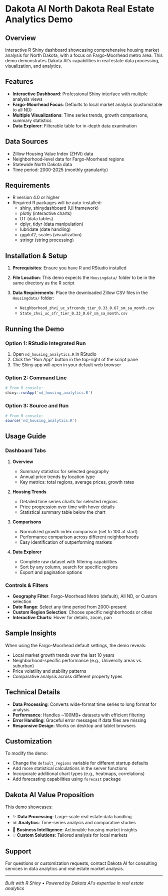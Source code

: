 # Dakota AI North Dakota Real Estate Analytics Demo

## Overview
Interactive R Shiny dashboard showcasing comprehensive housing market analysis for North Dakota, with a focus on Fargo-Moorhead metro area. This demo demonstrates Dakota AI's capabilities in real estate data processing, visualization, and analytics.

## Features
- **Interactive Dashboard**: Professional Shiny interface with multiple analysis views
- **Fargo-Moorhead Focus**: Defaults to local market analysis (customizable to all ND)
- **Multiple Visualizations**: Time series trends, growth comparisons, summary statistics
- **Data Explorer**: Filterable table for in-depth data examination

## Data Sources
- Zillow Housing Value Index (ZHVI) data
- Neighborhood-level data for Fargo-Moorhead regions
- Statewide North Dakota data
- Time period: 2000-2025 (monthly granularity)

## Requirements
- R version 4.0 or higher
- Required R packages will be auto-installed:
  - shiny, shinydashboard (UI framework)
  - plotly (interactive charts)
  - DT (data tables)
  - dplyr, tidyr (data manipulation)
  - lubridate (date handling)
  - ggplot2, scales (visualization)
  - stringr (string processing)

## Installation & Setup

1. **Prerequisites**: Ensure you have R and RStudio installed

2. **File Location**: This demo expects the `Housingdata/` folder to be in the same directory as the R script

3. **Data Requirements**: Place the downloaded Zillow CSV files in the `Housingdata/` folder:
   - `Neighborhood_zhvi_uc_sfrcondo_tier_0.33_0.67_sm_sa_month.csv`
   - `State_zhvi_uc_sfr_tier_0.33_0.67_sm_sa_month.csv`

## Running the Demo

### Option 1: RStudio Integrated Run
1. Open `nd_housing_analytics.R` in RStudio
2. Click the "Run App" button in the top-right of the script pane
3. The Shiny app will open in your default web browser

### Option 2: Command Line
```r
# From R console:
shiny::runApp('nd_housing_analytics.R')
```

### Option 3: Source and Run
```r
# From R console:
source('nd_housing_analytics.R')
```

## Usage Guide

### Dashboard Tabs

1. **Overview**
   - Summary statistics for selected geography
   - Annual price trends by location type
   - Key metrics: total regions, average prices, growth rates

2. **Housing Trends**
   - Detailed time series charts for selected regions
   - Price progression over time with hover details
   - Statistical summary table below the chart

3. **Comparisons**
   - Normalized growth index comparison (set to 100 at start)
   - Performance comparison across different neighborhoods
   - Easy identification of outperforming markets

4. **Data Explorer**
   - Complete raw dataset with filtering capabilities
   - Sort by any column, search for specific regions
   - Export and pagination options

### Controls & Filters

- **Geography Filter**: Fargo-Moorhead Metro (default), All ND, or Custom selection
- **Date Range**: Select any time period from 2000-present
- **Custom Region Selection**: Choose specific neighborhoods or cities
- **Interactive Charts**: Hover for details, zoom, pan

## Sample Insights

When using the Fargo-Moorhead default settings, the demo reveals:
- Local market growth trends over the last 10 years
- Neighborhood-specific performance (e.g., University areas vs. suburban)
- Price volatility and stability patterns
- Comparative analysis across different property types

## Technical Details

- **Data Processing**: Converts wide-format time series to long format for analysis
- **Performance**: Handles ~100MB+ datasets with efficient filtering
- **Error Handling**: Graceful error messages if data files are missing
- **Responsive Design**: Works on desktop and tablet browsers

## Customization

To modify the demo:
- Change the `default_regions` variable for different startup defaults
- Add more statistical calculations in the server functions
- Incorporate additional chart types (e.g., heatmaps, correlations)
- Add forecasting capabilities using `forecast` package

## Dakota AI Value Proposition

This demo showcases:
- ✨ **Data Processing**: Large-scale real estate data handling
- 📊 **Analytics**: Time-series analysis and comparative studies
- 🎯 **Business Intelligence**: Actionable housing market insights
- 💡 **Custom Solutions**: Tailored analysis for local markets

## Support

For questions or customization requests, contact Dakota AI for consulting services in data analytics and real estate market analysis.

---

*Built with R Shiny • Powered by Dakota AI's expertise in real estate analytics*
